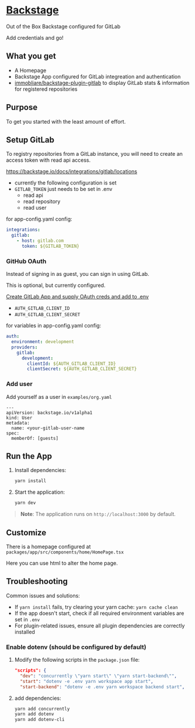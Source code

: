 # [Backstage](https://backstage.io)

Out of the Box Backstage configured for GitLab

Add credentials and go!


## What you get

- A Homepage
- Backstage App configured for GitLab integreation and authentication
- [immobliare/backstage-plugin-gitlab](https://github.com/immobiliare/backstage-plugin-gitlab) to display GitLab stats & information for registered repositories

## Purpose

To get you started with the least amount of effort.

## Setup GitLab

To registry repositories from a GitLab instance,
you will need to create an access token with read api access.

https://backstage.io/docs/integrations/gitlab/locations

- currently the following configuration is set
- `GITLAB_TOKEN` just needs to be set in .env
  - read api
  - read repository
  - read user

for app-config.yaml config:

```yaml
integrations:
  gitlab:
    - host: gitlab.com
      token: ${GITLAB_TOKEN}
```

### GitHub OAuth

Instead of signing in as guest, you can sign in using GitLab.

This is optional, but currently configured.

[Create GitLab App and supply OAuth creds and add to .env](https://backstage.io/docs/auth/gitlab/provider)

- `AUTH_GITLAB_CLIENT_ID`
- `AUTH_GITLAB_CLIENT_SECRET`

for variables in app-config.yaml config:

```yaml
auth:
  environment: development
  providers:
    gitlab:
      development:
        clientId: ${AUTH_GITLAB_CLIENT_ID}
        clientSecret: ${AUTH_GITLAB_CLIENT_SECRET}
```

### Add user

Add yourself as a user in `examples/org.yaml`

```taml
---
apiVersion: backstage.io/v1alpha1
kind: User
metadata:
  name: <your-gitlab-user-name
spec:
  memberOf: [guests]
```

## Run the App

1. Install dependencies:

   ```sh
   yarn install
   ```

1. Start the application:

   ```sh
   yarn dev
   ```

> **Note**: The application runs on `http://localhost:3000` by default.

## Customize

There is a homepage configured at `packages/app/src/components/home/HomePage.tsx`

Here you can use html to alter the home page.

## Troubleshooting

Common issues and solutions:

- If `yarn install` fails, try clearing your yarn cache: `yarn cache clean`
- If the app doesn't start, check if all required environment variables are set in `.env`
- For plugin-related issues, ensure all plugin dependencies are correctly installed

### Enable dotenv (should be configured by default)

1. Modify the following scripts in the `package.json` file:

   ```json
   "scripts": {
     "dev": "concurrently \"yarn start\" \"yarn start-backend\"",
     "start": "dotenv -e .env yarn workspace app start",
     "start-backend": "dotenv -e .env yarn workspace backend start",
   ```

1. add dependencies:

   ```bash
   yarn add concurrently
   yarn add dotenv
   yarn add dotenv-cli
   ```
